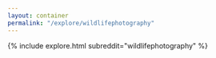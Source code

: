 ```yaml
---
layout: container
permalink: "/explore/wildlifephotography"
---
```


<link rel="stylesheet" type="text/css" href="/static/css/explore.css">
{% include explore.html subreddit="wildlifephotography" %}
